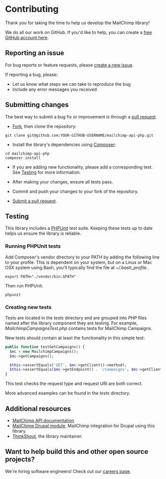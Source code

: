 # Contributing

Thank you for taking the time to help us develop the MailChimp library!

We do all our work on GitHub. If you'd like to help, you can create a
[free GitHub account here](https://github.com/join).

## Reporting an issue

For bug reports or feature requests, please [create a new issue](https://github.com/thinkshout/mailchimp-api-php/issues).

If reporting a bug, please:

* Let us know what steps we can take to reproduce the bug
* Include any error messages you received

## Submitting changes

The best way to submit a bug fix or improvement is through a [pull request](https://help.github.com/articles/creating-a-pull-request-from-a-fork/).

* [Fork](https://guides.github.com/activities/forking/), then clone the repository:

`git clone git@github.com:YOUR-GITHUB-USERNAME/mailchimp-api-php.git`

* Install the library's dependencies using [Composer](https://getcomposer.org/):

```shell
cd mailchimp-api-php
composer install
```

* If you are adding new functionality, please add a corresponding test.
  See [Testing](#testing) for more information.

* After making your changes, ensure all tests pass.

* Commit and push your changes to your fork of the repository.

* [Submit a pull request](https://github.com/thinkshout/mailchimp-api-php/pulls).

## Testing

This library includes a [PHPUnit](https://phpunit.de/) test suite. Keeping these
tests up to date helps us ensure the library is reliable.

### Running PHPUnit tests

Add Composer's vendor directory to your PATH by adding the following line to
your profile. This is dependent on your system, but on a Linux or Mac OSX system
using Bash, you'll typically find the file at *~/.bash_profile*.

`export PATH="./vendor/bin:$PATH"`

Then run PHPUnit:

`phpunit`

### Creating new tests

Tests are located in the *tests* directory and are grouped into PHP files named
after the library component they are testing. For example,
*MailchimpCampaignsTest.php* contains tests for MailChimp Campaigns.

New tests should contain at least the functionality in this simple test:

```php
public function testGetCampaigns() {
  $mc = new MailchimpCampaigns();
  $mc->getCampaigns();

  $this->assertEquals('GET', $mc->getClient()->method);
  $this->assertEquals($mc->getEndpoint() . '/campaigns', $mc->getClient()->uri);
}
```

This test checks the request type and request URI are both correct.

More advanced examples can be found in the *tests* directory.

## Additional resources

* [MailChimp API documentation](http://developer.mailchimp.com/documentation/mailchimp/)
* [MailChimp Drupal module](https://www.drupal.org/project/mailchimp), MailChimp integration for Drupal using this library.
* [ThinkShout](https://thinkshout.com), the library maintainer.

## Want to help build this and other open source projects?

We're hiring software engineers! Check out our [careers page](https://thinkshout.com/careers/).
